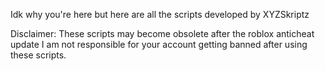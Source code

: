 Idk why you're here but here are all the scripts developed by XYZSkriptz

Disclaimer: These scripts may become obsolete after the roblox anticheat update
            I am not responsible for your account getting banned after using these scripts.

